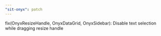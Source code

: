 ```yaml
---
"sit-onyx": patch
---
```


fix(OnyxResizeHandle, OnyxDataGrid, OnyxSidebar): Disable text selection while dragging resize handle
